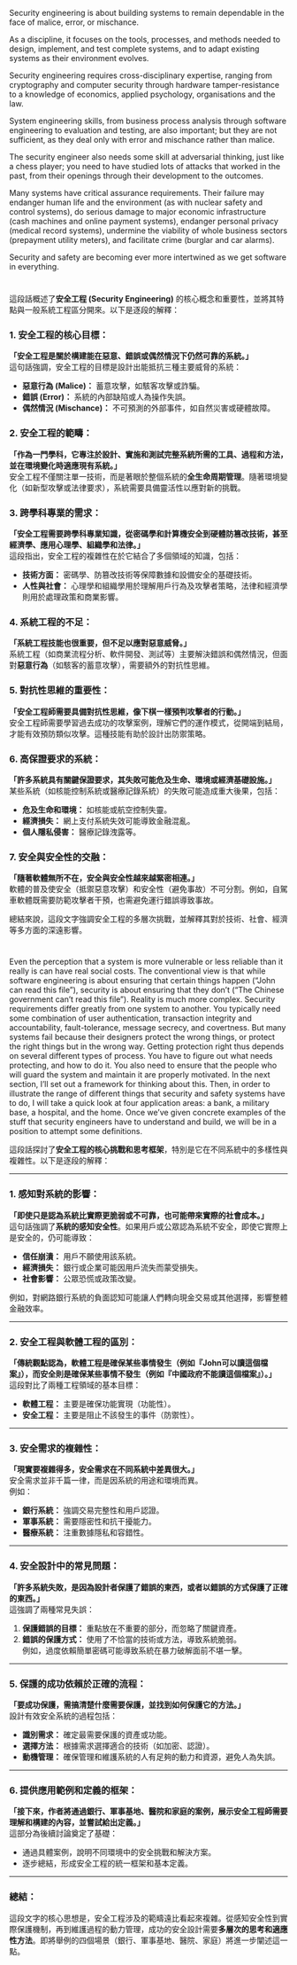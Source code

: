 Security engineering is about building systems to remain dependable in the face of malice, error, or mischance. 

As a discipline, it focuses on the tools, processes, and methods needed to design, implement, and test complete systems, and to adapt existing systems as their environment evolves.

Security engineering requires cross-disciplinary expertise, ranging from cryptography and computer security through hardware tamper-resistance to a knowledge of economics, applied psychology, organisations and the law.

System engineering skills, from business process analysis through software engineering to evaluation and testing, are also important; but they are not sufficient, as they deal only with error and mischance rather than malice. 

The security engineer also needs some skill at adversarial thinking, just like a chess player; you need to have studied lots of attacks that worked in the past, from their openings through their development to the outcomes.

Many systems have critical assurance requirements. Their failure may endanger human life and the environment (as with nuclear safety and control systems), do serious damage to major economic infrastructure (cash machines and online payment systems), endanger personal privacy (medical record systems), undermine the viability of whole business sectors (prepayment utility meters), and facilitate crime (burglar and car alarms). 

Security and safety are becoming ever more intertwined as we get software in everything.

# 

這段話概述了**安全工程 (Security Engineering)** 的核心概念和重要性，並將其特點與一般系統工程區分開來。以下是逐段的解釋：  

### **1. 安全工程的核心目標：**  
**「安全工程是關於構建能在惡意、錯誤或偶然情況下仍然可靠的系統。」**  
這句話強調，安全工程的目標是設計出能抵抗三種主要威脅的系統：  
- **惡意行為 (Malice)：** 蓄意攻擊，如駭客攻擊或詐騙。  
- **錯誤 (Error)：** 系統的內部缺陷或人為操作失誤。  
- **偶然情況 (Mischance)：** 不可預測的外部事件，如自然災害或硬體故障。  

### **2. 安全工程的範疇：**  
**「作為一門學科，它專注於設計、實施和測試完整系統所需的工具、過程和方法，並在環境變化時適應現有系統。」**  
安全工程不僅關注單一技術，而是著眼於整個系統的**全生命周期管理**。隨著環境變化（如新型攻擊或法律要求），系統需要具備靈活性以應對新的挑戰。

### **3. 跨學科專業的需求：**  
**「安全工程需要跨學科專業知識，從密碼學和計算機安全到硬體防篡改技術，甚至經濟學、應用心理學、組織學和法律。」**  
這段指出，安全工程的複雜性在於它結合了多個領域的知識，包括：  
- **技術方面：** 密碼學、防篡改技術等保障數據和設備安全的基礎技術。  
- **人性與社會：** 心理學和組織學用於理解用戶行為及攻擊者策略，法律和經濟學則用於處理政策和商業影響。  

### **4. 系統工程的不足：**  
**「系統工程技能也很重要，但不足以應對惡意威脅。」**  
系統工程（如商業流程分析、軟件開發、測試等）主要解決錯誤和偶然情況，但面對**惡意行為**（如駭客的蓄意攻擊），需要額外的對抗性思維。

### **5. 對抗性思維的重要性：**  
**「安全工程師需要具備對抗性思維，像下棋一樣預判攻擊者的行動。」**  
安全工程師需要學習過去成功的攻擊案例，理解它們的運作模式，從開端到結局，才能有效預防類似攻擊。這種技能有助於設計出防禦策略。

### **6. 高保證要求的系統：**  
**「許多系統具有關鍵保證要求，其失敗可能危及生命、環境或經濟基礎設施。」**  
某些系統（如核能控制系統或醫療記錄系統）的失敗可能造成重大後果，包括：  
- **危及生命和環境：** 如核能或航空控制失靈。  
- **經濟損失：** 網上支付系統失效可能導致金融混亂。  
- **個人隱私侵害：** 醫療記錄洩露等。  

### **7. 安全與安全性的交融：**  
**「隨著軟體無所不在，安全與安全性越來越緊密相連。」**  
軟體的普及使安全（抵禦惡意攻擊）和安全性（避免事故）不可分割。例如，自駕車軟體既需要防範攻擊者干預，也需避免運行錯誤導致事故。

總結來說，這段文字強調安全工程的多層次挑戰，並解釋其對於技術、社會、經濟等多方面的深遠影響。

# 

Even the perception that a system is more vulnerable or less reliable than it really is can have real social costs.
The conventional view is that while software engineering is about ensuring that certain things happen (“John can read this file”), security is about ensuring that they don’t (“The Chinese government can’t read this file”). 
Reality is much more complex. 
Security requirements differ greatly from one system to another. 
You typically need some combination of user authentication, transaction integrity and accountability, fault-tolerance, message secrecy, and covertness. 
But many systems fail because their designers protect the wrong things, or protect the right things but in the wrong way.
Getting protection right thus depends on several different types of process.
You have to figure out what needs protecting, and how to do it. 
You also need to ensure that the people who will guard the system and maintain it are properly motivated. 
In the next section, I’ll set out a framework for thinking about this.
Then, in order to illustrate the range of different things that security and safety systems have to do, I will take a quick look at four application areas: a bank, a military base, a hospital, and the home. 
Once we’ve given concrete examples of the stuff that security engineers have to understand and build, we will be in a position to attempt some definitions.

這段話探討了**安全工程的核心挑戰和思考框架**，特別是它在不同系統中的多樣性與複雜性。以下是逐段的解釋：  

---

### **1. 感知對系統的影響：**
**「即使只是認為系統比實際更脆弱或不可靠，也可能帶來實際的社會成本。」**  
這句話強調了**系統的感知安全性**。如果用戶或公眾認為系統不安全，即使它實際上是安全的，仍可能導致：  
- **信任崩潰：** 用戶不願使用該系統。  
- **經濟損失：** 銀行或企業可能因用戶流失而蒙受損失。  
- **社會影響：** 公眾恐慌或政策改變。  

例如，對網路銀行系統的負面認知可能讓人們轉向現金交易或其他選擇，影響整體金融效率。

---

### **2. 安全工程與軟體工程的區別：**
**「傳統觀點認為，軟體工程是確保某些事情發生（例如『John可以讀這個檔案』），而安全則是確保某些事情不發生（例如『中國政府不能讀這個檔案』）。」**  
這段對比了兩種工程領域的基本目標：  
- **軟體工程：** 主要是確保功能實現（功能性）。  
- **安全工程：** 主要是阻止不該發生的事件（防禦性）。  

---

### **3. 安全需求的複雜性：**
**「現實要複雜得多，安全需求在不同系統中差異很大。」**  
安全需求並非千篇一律，而是因系統的用途和環境而異。  
例如：  
- **銀行系統：** 強調交易完整性和用戶認證。  
- **軍事系統：** 需要隱密性和抗干擾能力。  
- **醫療系統：** 注重數據隱私和容錯性。  

---

### **4. 安全設計中的常見問題：**
**「許多系統失敗，是因為設計者保護了錯誤的東西，或者以錯誤的方式保護了正確的東西。」**  
這強調了兩種常見失誤：  
1. **保護錯誤的目標：** 重點放在不重要的部分，而忽略了關鍵資產。  
2. **錯誤的保護方式：** 使用了不恰當的技術或方法，導致系統脆弱。  
例如，過度依賴簡單密碼可能導致系統在暴力破解面前不堪一擊。

---

### **5. 保護的成功依賴於正確的流程：**
**「要成功保護，需搞清楚什麼需要保護，並找到如何保護它的方法。」**  
設計有效安全系統的過程包括：  
- **識別需求：** 確定最需要保護的資產或功能。  
- **選擇方法：** 根據需求選擇適合的技術（如加密、認證）。  
- **動機管理：** 確保管理和維護系統的人有足夠的動力和資源，避免人為失誤。  

---

### **6. 提供應用範例和定義的框架：**
**「接下來，作者將通過銀行、軍事基地、醫院和家庭的案例，展示安全工程師需要理解和構建的內容，並嘗試給出定義。」**  
這部分為後續討論奠定了基礎：  
- 通過具體案例，說明不同環境中的安全挑戰和解決方案。  
- 逐步總結，形成安全工程的統一框架和基本定義。  

---

### **總結：**
這段文字的核心思想是，安全工程涉及的範疇遠比看起來複雜。從感知安全性到實際保護機制，再到維護過程的動力管理，成功的安全設計需要**多層次的思考和適應性方法**。即將舉例的四個場景（銀行、軍事基地、醫院、家庭）將進一步闡述這一點。











